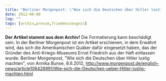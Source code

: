 ```yaml
---
title: "Berliner Morgenpost: \"Wie sich die Deutschen über Hitler lustig machten\""
date: 2012-06-08
log: ""
tags: [archiv,presse,friedenszeugnis]
---
```

**Der Artikel stammt aus dem Archiv!** Die Formatierung kann beschädigt sein.
In der Berliner Morgenpost ist ein Artikel erschienen, in dem Erwähnt wird, das sich die Amerikanischen Quäker dafür eingesetzt haben, das der Gründer des Anti-Kriegs-Museums Ernst Friedrich aus der Haft entlassen wurde: Berliner  Morgenpost, "Wie sich die Deutschen über Hitler lustig machten", von Annika Bunse, 8.6.2012, http://www.morgenpost.de/english-news/article106428991/Wie-sich-die-Deutschen-ueber-Hitler-lustig-machten.html 
